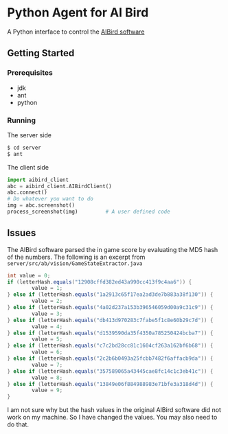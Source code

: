 # Python Agent for AI Bird

A Python interface to control the [AIBird software](https://aibirds.org)

## Getting Started

### Prerequisites

* jdk
* ant
* python

### Running
The server side
```bash
$ cd server
$ ant
```
The client side
```python
import aibird_client
abc = aibird_client.AIBirdClient()
abc.connect()
# Do whatever you want to do
img = abc.screenshot()
process_screenshot(img)         # A user defined code
```

## Issues
The AIBird software parsed the in game score by evaluating the MD5 hash of the numbers.
The following is an excerpt from `server/src/ab/vision/GameStateExtractor.java`
```java
int value = 0;
if (letterHash.equals("12908cffd382ed43a990cc413f9c4aa6")) {
        value = 1;
} else if (letterHash.equals("1a2913c65f17ea2ad3de7b883a38f130")) {
        value = 2;
} else if (letterHash.equals("4a02d237a153b396546059d00a9c31c9")) {
        value = 3;
} else if (letterHash.equals("db413d970283c7fabe5f1c8e60b29c7d")) {
        value = 4;
} else if (letterHash.equals("d1539590da35f4350a785250424bcba7")) {
        value = 5;
} else if (letterHash.equals("c7c2bd28cc81c1604cf263a162bf6b68")) {
        value = 6;
} else if (letterHash.equals("2c2b6b0493a25fcbb7482f6affacb9da")) {
        value = 7;
} else if (letterHash.equals("357589065a43445cae8fc14c1c3eb41c")) {
        value = 8;
} else if (letterHash.equals("13849e06f884988983e71bfe3a318d4d")) {
        value = 9;
}
```
I am not sure why but the hash values in the original AIBird software did not work on my machine.
So I have changed the values. You may also need to do that.
